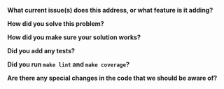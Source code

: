 **What current issue(s) does this address, or what feature is it adding?**

**How did you solve this problem?**

**How did you make sure your solution works?**

**Did you add any tests?**

**Did you run `make lint` and `make coverage`?**

**Are there any special changes in the code that we should be aware of?**
